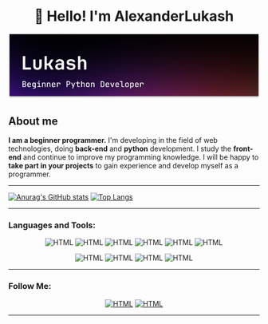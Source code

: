 <h1 align="center">👋 Hello! I'm AlexanderLukash </h1>
 
![Header](https://github.com/AlexanderLukash/AlexanderLukash/blob/main/assets/logo6.png)


## About me
**I am a beginner programmer.** I'm developing in the field of web technologies, doing **back-end** and **python** development. I study the **front-end** and continue to improve my programming knowledge. I will be happy to **take part in your projects** to gain experience and develop myself as a programmer.

___

[![Anurag's GitHub stats](https://github-readme-stats.vercel.app/api?username=AlexanderLukash&show_icons=true&theme=dark)](https://github.com/anuraghazra/github-readme-stats) [![Top Langs](https://github-readme-stats.vercel.app/api/top-langs/?username=anuraghazra&layout=compact&langs_count=8&theme=dark&card_width=295)](https://github.com/anuraghazra/github-readme-stats)

---

### **Languages and Tools:**
<div align="center">

![HTML](https://img.shields.io/badge/-Python-070404?style=for-the-badge&logo=python)
![HTML](https://img.shields.io/badge/-HTML-070404?style=for-the-badge&logo=HTML5)
![HTML](https://img.shields.io/badge/-CSS-070404?style=for-the-badge&logo=css3&logoColor=2965f1)
![HTML](https://img.shields.io/badge/-JS-070404?style=for-the-badge&logo=javascript)
![HTML](https://img.shields.io/badge/-Django-070404?style=for-the-badge&logo=django)
![HTML](https://img.shields.io/badge/-Fastapi-070404?style=for-the-badge&logo=fastapi)

![HTML](https://img.shields.io/badge/-Postgres-070404?style=for-the-badge&logo=postgresql)
![HTML](https://img.shields.io/badge/-Mysql-070404?style=for-the-badge&logo=mysql)
![HTML](https://img.shields.io/badge/-mongodb-070404?style=for-the-badge&logo=mongodb)
![HTML](https://img.shields.io/badge/-Docker-070404?style=for-the-badge&logo=Docker)

</div>

---

### Follow Me:
<center> 
 
[![HTML](https://img.shields.io/badge/-telegram-070404?style=for-the-badge&logo=telegram&logoColor=3772a2)](https://t.me/llLukash)
[![HTML](https://img.shields.io/badge/-linkedin-070404?style=for-the-badge&logo=linkedin)](https://www.linkedin.com/in/olexander-korovnichenko/)

</center>

---
